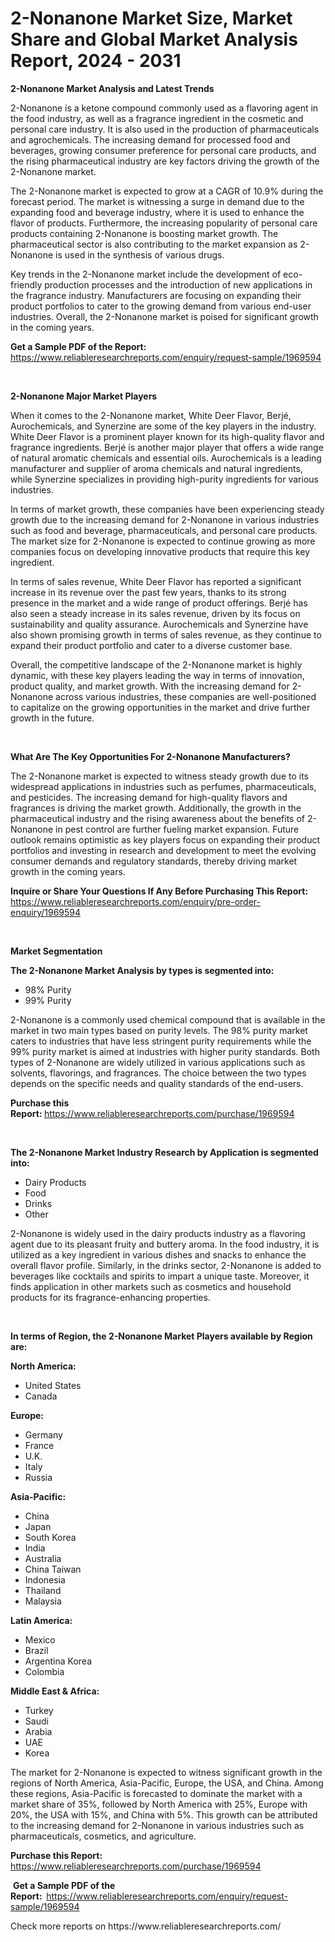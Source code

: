 <p><h1>2-Nonanone Market Size, Market Share and Global Market Analysis Report, 2024 - 2031</h1></p><p><strong>2-Nonanone Market Analysis and Latest Trends</strong></p>
<p><p>2-Nonanone is a ketone compound commonly used as a flavoring agent in the food industry, as well as a fragrance ingredient in the cosmetic and personal care industry. It is also used in the production of pharmaceuticals and agrochemicals. The increasing demand for processed food and beverages, growing consumer preference for personal care products, and the rising pharmaceutical industry are key factors driving the growth of the 2-Nonanone market.</p><p>The 2-Nonanone market is expected to grow at a CAGR of 10.9% during the forecast period. The market is witnessing a surge in demand due to the expanding food and beverage industry, where it is used to enhance the flavor of products. Furthermore, the increasing popularity of personal care products containing 2-Nonanone is boosting market growth. The pharmaceutical sector is also contributing to the market expansion as 2-Nonanone is used in the synthesis of various drugs.</p><p>Key trends in the 2-Nonanone market include the development of eco-friendly production processes and the introduction of new applications in the fragrance industry. Manufacturers are focusing on expanding their product portfolios to cater to the growing demand from various end-user industries. Overall, the 2-Nonanone market is poised for significant growth in the coming years.</p></p>
<p><strong>Get a Sample PDF of the Report:&nbsp;</strong> <a href="https://www.reliableresearchreports.com/enquiry/request-sample/1969594">https://www.reliableresearchreports.com/enquiry/request-sample/1969594</a></p>
<p>&nbsp;</p>
<p><strong>2-Nonanone Major Market Players</strong></p>
<p><p>When it comes to the 2-Nonanone market, White Deer Flavor, Berjé, Aurochemicals, and Synerzine are some of the key players in the industry. White Deer Flavor is a prominent player known for its high-quality flavor and fragrance ingredients. Berjé is another major player that offers a wide range of natural aromatic chemicals and essential oils. Aurochemicals is a leading manufacturer and supplier of aroma chemicals and natural ingredients, while Synerzine specializes in providing high-purity ingredients for various industries.</p><p>In terms of market growth, these companies have been experiencing steady growth due to the increasing demand for 2-Nonanone in various industries such as food and beverage, pharmaceuticals, and personal care products. The market size for 2-Nonanone is expected to continue growing as more companies focus on developing innovative products that require this key ingredient.</p><p>In terms of sales revenue, White Deer Flavor has reported a significant increase in its revenue over the past few years, thanks to its strong presence in the market and a wide range of product offerings. Berjé has also seen a steady increase in its sales revenue, driven by its focus on sustainability and quality assurance. Aurochemicals and Synerzine have also shown promising growth in terms of sales revenue, as they continue to expand their product portfolio and cater to a diverse customer base.</p><p>Overall, the competitive landscape of the 2-Nonanone market is highly dynamic, with these key players leading the way in terms of innovation, product quality, and market growth. With the increasing demand for 2-Nonanone across various industries, these companies are well-positioned to capitalize on the growing opportunities in the market and drive further growth in the future.</p></p>
<p>&nbsp;</p>
<p><strong>What Are The Key Opportunities For 2-Nonanone Manufacturers?</strong></p>
<p><p>The 2-Nonanone market is expected to witness steady growth due to its widespread applications in industries such as perfumes, pharmaceuticals, and pesticides. The increasing demand for high-quality flavors and fragrances is driving the market growth. Additionally, the growth in the pharmaceutical industry and the rising awareness about the benefits of 2-Nonanone in pest control are further fueling market expansion. Future outlook remains optimistic as key players focus on expanding their product portfolios and investing in research and development to meet the evolving consumer demands and regulatory standards, thereby driving market growth in the coming years.</p></p>
<p><strong>Inquire or Share Your Questions If Any Before Purchasing This Report:</strong> <a href="https://www.reliableresearchreports.com/enquiry/pre-order-enquiry/1969594">https://www.reliableresearchreports.com/enquiry/pre-order-enquiry/1969594</a></p>
<p>&nbsp;</p>
<p><strong>Market Segmentation</strong></p>
<p><strong>The 2-Nonanone Market Analysis by types is segmented into:</strong></p>
<p><ul><li>98% Purity</li><li>99% Purity</li></ul></p>
<p><p>2-Nonanone is a commonly used chemical compound that is available in the market in two main types based on purity levels. The 98% purity market caters to industries that have less stringent purity requirements while the 99% purity market is aimed at industries with higher purity standards. Both types of 2-Nonanone are widely utilized in various applications such as solvents, flavorings, and fragrances. The choice between the two types depends on the specific needs and quality standards of the end-users.</p></p>
<p><strong>Purchase this Report:&nbsp;</strong><a href="https://www.reliableresearchreports.com/purchase/1969594">https://www.reliableresearchreports.com/purchase/1969594</a></p>
<p>&nbsp;</p>
<p><strong>The 2-Nonanone Market Industry Research by Application is segmented into:</strong></p>
<p><ul><li>Dairy Products</li><li>Food</li><li>Drinks</li><li>Other</li></ul></p>
<p><p>2-Nonanone is widely used in the dairy products industry as a flavoring agent due to its pleasant fruity and buttery aroma. In the food industry, it is utilized as a key ingredient in various dishes and snacks to enhance the overall flavor profile. Similarly, in the drinks sector, 2-Nonanone is added to beverages like cocktails and spirits to impart a unique taste. Moreover, it finds application in other markets such as cosmetics and household products for its fragrance-enhancing properties.</p></p>
<p>&nbsp;</p>
<p><strong>In terms of Region, the 2-Nonanone Market Players available by Region are:</strong></p>
<p>
    <p> <strong> North America: </strong>
        <ul>
            <li>United States</li>
            <li>Canada</li>
        </ul>
        </p> 
    <p> <strong> Europe: </strong>
        <ul>
            <li>Germany</li>
            <li>France</li>
            <li>U.K.</li>
            <li>Italy</li>
            <li>Russia</li>
        </ul>
        </p> 
    <p> <strong> Asia-Pacific: </strong>
        <ul>
            <li>China</li>
            <li>Japan</li>
            <li>South Korea</li>
            <li>India</li>
            <li>Australia</li>
            <li>China Taiwan</li>
            <li>Indonesia</li>
            <li>Thailand</li>
            <li>Malaysia</li>
        </ul>
        </p> 
    <p> <strong> Latin America: </strong>
        <ul>
            <li>Mexico</li>
            <li>Brazil</li>
            <li>Argentina Korea</li>
            <li>Colombia</li>
        </ul>
        </p> 
    <p> <strong> Middle East & Africa: </strong>
        <ul>
            <li>Turkey</li>
            <li>Saudi</li>
            <li>Arabia</li>
            <li>UAE</li>
            <li>Korea</li>
        </ul>
    </p>
    </p>
<p><p>The market for 2-Nonanone is expected to witness significant growth in the regions of North America, Asia-Pacific, Europe, the USA, and China. Among these regions, Asia-Pacific is forecasted to dominate the market with a market share of 35%, followed by North America with 25%, Europe with 20%, the USA with 15%, and China with 5%. This growth can be attributed to the increasing demand for 2-Nonanone in various industries such as pharmaceuticals, cosmetics, and agriculture.</p></p>
<p><strong>Purchase this Report: </strong><a href="https://www.reliableresearchreports.com/purchase/1969594">https://www.reliableresearchreports.com/purchase/1969594</a></p>
<p>&nbsp;<strong>Get a Sample PDF of the Report:&nbsp;&nbsp;</strong><a href="https://www.reliableresearchreports.com/enquiry/request-sample/1969594">https://www.reliableresearchreports.com/enquiry/request-sample/1969594</a></p>
<p><strong></strong></p>
<p>Check more reports on https://www.reliableresearchreports.com/</p>